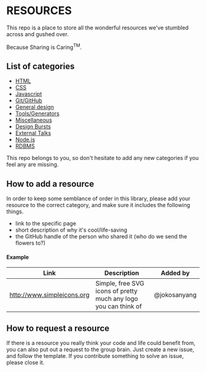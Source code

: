 # RESOURCES

This repo is a place to store all the wonderful resources we've stumbled across and gushed over.

Because Sharing is Caring<sup>TM</sup>.


## List of categories

* [HTML](https://github.com/FAC-Sixteen/RESOURCES/blob/master/HTML.md)
* [CSS](https://github.com/FAC-Sixteen/RESOURCES/blob/master/CSS.md)
* [Javascript](https://github.com/FAC-Sixteen/RESOURCES/blob/master/Javascript.md)
* [Git/GitHub](https://github.com/FAC-Sixteen/RESOURCES/blob/master/Git%20%26%20GitHub.md)
* [General design](https://github.com/FAC-Sixteen/RESOURCES/blob/master/General%20design.md)
* [Tools/Generators](https://github.com/FAC-Sixteen/RESOURCES/blob/master/Tools.md)
* [Miscellaneous](https://github.com/FAC-Sixteen/RESOURCES/blob/master/Miscellaneous.md)
* [Design Bursts](https://github.com/FAC-Sixteen/RESOURCES/blob/master/design-bursts.md)
* [External Talks](https://github.com/FAC-Sixteen/RESOURCES/blob/master/external-talks.md)
* [Node.js](https://github.com/FAC-Sixteen/RESOURCES/blob/master/NodeJs.md)
* [RDBMS](https://github.com/FAC-Sixteen/RESOURCES/blob/master/RDBMS.md)

This repo belongs to you, so don't hesitate to add any new categories if you feel any are missing.

## How to add a resource

In order to keep some semblance of order in this library, please add your resource to the correct category, and make sure it includes the following things.

- link to the specific page
- short description of why it's cool/life-saving
- the GitHub handle of the person who shared it (who do we send the flowers to?)



#### Example


| Link | Description | Added by |
| -------- | -------- | -------- |
|   http://www.simpleicons.org   | Simple, free SVG icons of pretty much any logo you can think of      | @jokosanyang     |


## How to request a resource
If there is a resource you really think your code and life could benefit from, you can also put out a request to the group brain.
Just create a new issue, and follow the template.
If you contribute something to solve an issue, please close it.
